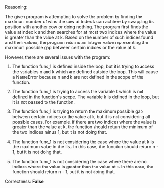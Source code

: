 Reasoning: 

The given program is attempting to solve the problem by finding the maximum number of wins the cow at index k can achieve by swapping its position with another cow or doing nothing. The program first finds the value at index k and then searches for at most two indices where the value is greater than the value at k. Based on the number of such indices found and their values, the program returns an integer value representing the maximum possible gap between certain indices or the value at k.

However, there are several issues with the program:

1. The function func_1 is defined inside the loop, but it is trying to access the variables n and k which are defined outside the loop. This will cause a NameError because n and k are not defined in the scope of the function.

2. The function func_1 is trying to access the variable k which is not defined in the function's scope. The variable k is defined in the loop, but it is not passed to the function.

3. The function func_1 is trying to return the maximum possible gap between certain indices or the value at k, but it is not considering all possible cases. For example, if there are two indices where the value is greater than the value at k, the function should return the minimum of the two indices minus 1, but it is not doing that.

4. The function func_1 is not considering the case where the value at k is the maximum value in the list. In this case, the function should return n - 1, but it is not doing that.

5. The function func_1 is not considering the case where there are no indices where the value is greater than the value at k. In this case, the function should return n - 1, but it is not doing that.

Correctness: **False**